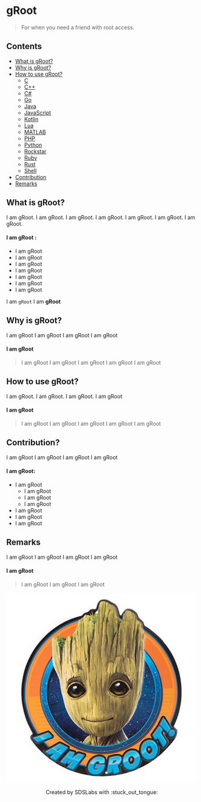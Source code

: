 # gRoot

> For when you need a friend with root access.

## Contents

* [What is gRoot?](#what)
* [Why is gRoot?](#why)
* [How to use gRoot?](#setup)
	* [C](./src/main.c)
	* [C++](./src/main.cpp)
	* [C#](./src/main.cs)
	* [Go](./src/main.go)
	* [Java](./src/main.java)
	* [JavaScript](./src/main.js)
	* [Kotlin](./src/main.kt)
	* [Lua](./src/main.lua)
	* [MATLAB](./src/main.m)
	* [PHP](./src/main.php)
	* [Python](./src/main.py)
	* [Rockstar](./src/main.rock)
	* [Ruby](./src/main.rb)
	* [Rust](./src/main.rs)
	* [Shell](./src/main.sh)
* [Contribution](#how)
* [Remarks](#remarks)

## <a name=what>What is gRoot?
I am gRoot. I am gRoot. I am gRoot. I am gRoot. I am gRoot. I am gRoot. I am gRoot.

#### I am gRoot :
* I am gRoot
* I am gRoot
* I am gRoot
* I am gRoot
* I am gRoot
* I am gRoot
* I am gRoot

I am `gRoot`
I am __gRoot__

## <a name=why>Why is gRoot?
I am gRoot
I am gRoot
I am gRoot
I am gRoot
#### I am gRoot
> I am gRoot
> I am gRoot
> I am gRoot
> I am gRoot
> I am gRoot

## <a name=setup>How to use gRoot?
I am gRoot. I am gRoot. I am gRoot. I am gRoot
#### I am gRoot
> I am gRoot
> I am gRoot
> I am gRoot
> I am gRoot
> I am gRoot

## <a name=how>Contribution?
I am gRoot
I am gRoot
I am gRoot
I am gRoot
#### I am gRoot:
* I am gRoot
	* I am gRoot
	* I am gRoot
	* I am gRoot
* I am gRoot
* I am gRoot
* I am gRoot

## <a name=remarks>Remarks
I am gRoot
I am gRoot
I am gRoot
I am gRoot
#### I am gRoot
> I am gRoot
> I am gRoot
> I am gRoot

<p align=center><img src="assets/gRoot.jpg"></p>
<p align=center>
Created by SDSLabs with :stuck_out_tongue:
</p>

